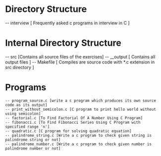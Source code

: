 # Directory Structure
-- interview [ Frequently asked c programs in interview in C ]

# Internal Directory Structure
-- src [Contains all source files of the exercises]
-- __output [ Contains all output files ]
-- Makefile [ Compiles are source code with *.c extension in src directory ]

# Programs
	-- program_source.c [write a c program which produces its own source code as its output]
	-- print_without_semicolon.c [C program to print hello world without using semicolon] 
	-- factorial.c [To Find Factorial Of A Number Using C Program]
	-- fibonacci.c [To Find Fibonacci Series Using C Program with specified range 'n']
	-- quadratic.c [C program for solving quadratic equation]
	-- palindrome_string.c [Write a c program to check given string is palindrome string or not]
	-- palindrome_number.c [Write a c program to check given number is palindrome number or not]
